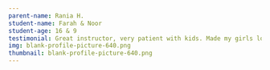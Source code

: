 ```yaml
---
parent-name: Rania H.
student-name: Farah & Noor
student-age: 16 & 9
testimonial: Great instructor, very patient with kids. Made my girls love piano and enjoy practice time.
img: blank-profile-picture-640.png
thumbnail: blank-profile-picture-640.png
---
```

